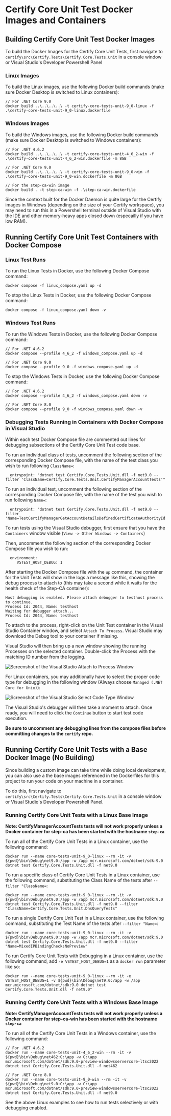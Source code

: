# Certify Core Unit Test Docker Images and Containers

## Building Certify Core Unit Test Docker Images

To build the Docker Images for the Certify Core Unit Tests, first navigate to `certify\src\Certify.Tests\Certify.Core.Tests.Unit` in a console window or Visual Studio's Developer Powershell Panel

### Linux Images

To build the Linux images, use the following Docker build commands (make sure Docker Desktop is switched to Linux containers):

```
// For .NET Core 9.0
docker build ..\..\..\..\ -t certify-core-tests-unit-9_0-linux -f .\certify-core-tests-unit-9_0-linux.dockerfile
```

### Windows Images

To build the Windows images, use the following Docker build commands (make sure Docker Desktop is switched to Windows containers):

```
// For .NET 4.6.2
docker build ..\..\..\..\ -t certify-core-tests-unit-4_6_2-win -f .\certify-core-tests-unit-4_6_2-win.dockerfile -m 8GB

// For .NET Core 9.0
docker build ..\..\..\..\ -t certify-core-tests-unit-9_0-win -f .\certify-core-tests-unit-9_0-win.dockerfile -m 8GB

// For the step-ca-win image
docker build . -t step-ca-win -f .\step-ca-win.dockerfile
```


Since the context built for the Docker Daemon is quite large for the Certify images in Windows (depending on the size of your Certify workspace), you may need to run this in a Powershell terminal outside of Visual Studio with the IDE and other memory-heavy apps closed down (especailly if you have low RAM).


## Running Certify Core Unit Test Containers with Docker Compose

### Linux Test Runs

To run the Linux Tests in Docker, use the following Docker Compose command:

```
docker compose -f linux_compose.yaml up -d
```

To stop the Linux Tests in Docker, use the following Docker Compose command:

```
docker compose -f linux_compose.yaml down -v
```

### Windows Test Runs

To run the Windows Tests in Docker, use the following Docker Compose command:

```
// For .NET 4.6.2
docker compose --profile 4_6_2 -f windows_compose.yaml up -d

// For .NET Core 9.0
docker compose --profile 9_0 -f windows_compose.yaml up -d
```

To stop the Windows Tests in Docker, use the following Docker Compose command:

```
// For .NET 4.6.2
docker compose --profile 4_6_2 -f windows_compose.yaml down -v

// For .NET Core 8.0
docker compose --profile 9_0 -f windows_compose.yaml down -v
```

### Debugging Tests Running in Containers with Docker Compose in Visual Studio

Within each test Docker Compose file are commented out lines for debugging subsections of the Certify Core Unit Test code base.

To run an individual class of tests, uncomment the following section of the corresponding Docker Compose file, with the name of the test class you wish to run following `ClassName=`:

```
  entrypoint: "dotnet test Certify.Core.Tests.Unit.dll -f net9.0 --filter 'ClassName=Certify.Core.Tests.Unit.CertifyManagerAccountTests'"
```

To run an individual test, uncomment the following section of the corresponding Docker Compose file, with 
the name of the test you wish to run following `Name=`:

```
  entrypoint: "dotnet test Certify.Core.Tests.Unit.dll -f net9.0 --filter 'Name=TestCertifyManagerGetAccountDetailsDefinedCertificateAuthorityId'"
```

To run tests using the Visual Studio debugger, first ensure that you have the `Containers` window visible (`View -> Other Windows -> Containers`)

Then, uncomment the following section of the corresponding Docker Compose file you wish to run:
```
  environment:
     VSTEST_HOST_DEBUG: 1
```

After starting the Docker Compose file with the `up` command, the container for the Unit Tests will show in the logs a message like this, showing the debug process to attach to (this may take a second while it waits for the health check of the Step-CA container):

```
Host debugging is enabled. Please attach debugger to testhost process to continue.
Process Id: 2044, Name: testhost
Waiting for debugger attach...
Process Id: 2044, Name: testhost
```

To attach to the process, right-click on the Unit Test container in the Visual Studio Container window, and select `Attach To Process`. Visual Studio may download the Debug tool to your container if missing.

Visual Studio will then bring up a new window showing the running Processes on the selected container. Double-click the Process with the matching ID number from the logging.

![Screenshot of the Visual Studio Attach to Process Window](../../../docs/images/VS_Container_Debug_Attach_To_Process_Window.png)

For Linux containers, you may additionally have to select the proper code type for debugging in the following window (Always choose `Managed (.NET Core for Unix)`):

![Screenshot of the Visual Studio Select Code Type Window](../../../docs/images/VS_Container_Debug_Select_Code_Type_Window.png)

The Visual Studio's debugger will then take a moment to attach. Once ready, you will need to click the `Continue` button to start test code execution.

**Be sure to uncomment any debugging lines from the compose files before committing changes to the `certify` repo.**

## Running Certify Core Unit Tests with a Base Docker Image (No Building)

Since building a custom image can take time while doing local development, you can also use a the base images referenced in the Dockerfiles for this project to run your code on your machine in a container.

To do this, first navigate to `certify\src\Certify.Tests\Certify.Core.Tests.Unit` in a console window or Visual Studio's Developer Powershell Panel.

### Running Certify Core Unit Tests with a Linux Base Image

**Note: CertifyManagerAccountTests tests will not work properly unless a Docker container for step-ca has been started with the hostname `step-ca`**

To run all of the Certify Core Unit Tests in a Linux container, use the following command:

```
docker run --name core-tests-unit-9_0-linux --rm -it -v ${pwd}\bin\Debug\net9.0:/app -w /app mcr.microsoft.com/dotnet/sdk:9.0 dotnet test Certify.Core.Tests.Unit.dll -f net9.0
```

To run a specific class of Certify Core Unit Tests in a Linux container, use the following command, substituting the Class Name of the tests after `--filter "ClassName=`:

```
docker run --name core-tests-unit-9_0-linux --rm -it -v ${pwd}\bin\Debug\net9.0:/app -w /app mcr.microsoft.com/dotnet/sdk:9.0 dotnet test Certify.Core.Tests.Unit.dll -f net9.0 --filter "ClassName=Certify.Core.Tests.Unit.DnsQueryTests"
```

To run a single Certify Core Unit Test in a Linux container, use the following command, substituting the Test Name of the tests after `--filter "Name=`:

```
docker run --name core-tests-unit-9_0-linux --rm -it -v ${pwd}\bin\Debug\net9.0:/app -w /app mcr.microsoft.com/dotnet/sdk:9.0 dotnet test Certify.Core.Tests.Unit.dll -f net9.0 --filter "Name=MixedIPBindingChecksNoPreview"
```

To run Certify Core Unit Tests with Debugging in a Linux container, use the following command, add `-e VSTEST_HOST_DEBUG=1` as a `docker run` parameter like so:

```
docker run --name core-tests-unit-9_0-linux --rm -it -e VSTEST_HOST_DEBUG=1 -v ${pwd}\bin\Debug\net9.0:/app -w /app mcr.microsoft.com/dotnet/sdk:9.0 dotnet test Certify.Core.Tests.Unit.dll -f net9.0"
```

### Running Certify Core Unit Tests with a Windows Base Image

**Note: CertifyManagerAccountTests tests will not work properly unless a Docker container for step-ca-win has been started with the hostname `step-ca`**

To run all of the Certify Core Unit Tests in a Windows container, use the following command:

```
// For .NET 4.6.2
docker run --name core-tests-unit-4_6_2-win --rm -it -v ${pwd}\bin\Debug\net462:C:\app -w C:\app mcr.microsoft.com/dotnet/sdk:9.0-preview-windowsservercore-ltsc2022 dotnet test Certify.Core.Tests.Unit.dll -f net462

// For .NET Core 8.0
docker run --name core-tests-unit-9_0-win --rm -it -v ${pwd}\bin\Debug\net9.0:C:\app -w C:\app mcr.microsoft.com/dotnet/sdk:9.0-preview-windowsservercore-ltsc2022 dotnet test Certify.Core.Tests.Unit.dll -f net9.0
```

See the above Linux examples to see how to run tests selectively or with debugging enabled.
